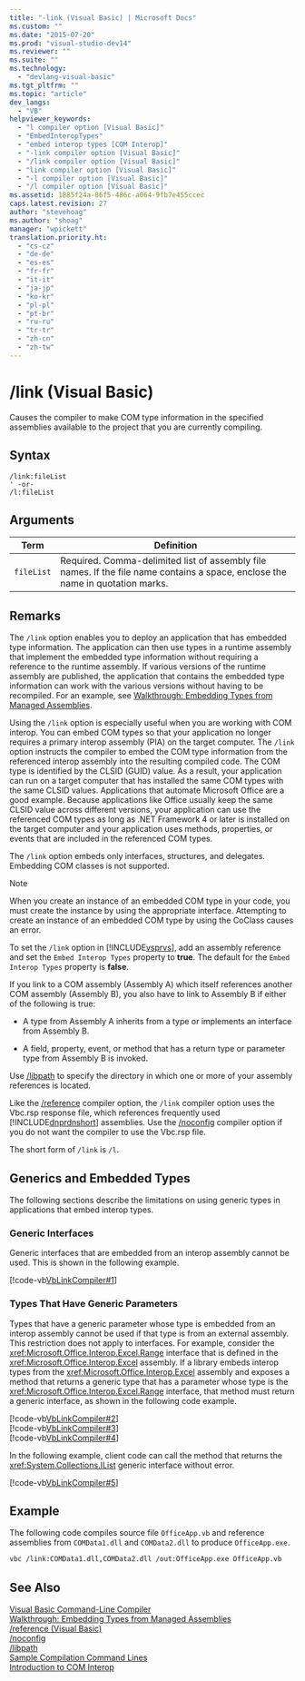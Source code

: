 ```yaml
---
title: "-link (Visual Basic) | Microsoft Docs"
ms.custom: ""
ms.date: "2015-07-20"
ms.prod: "visual-studio-dev14"
ms.reviewer: ""
ms.suite: ""
ms.technology: 
  - "devlang-visual-basic"
ms.tgt_pltfrm: ""
ms.topic: "article"
dev_langs: 
  - "VB"
helpviewer_keywords: 
  - "l compiler option [Visual Basic]"
  - "EmbedInteropTypes"
  - "embed interop types [COM Interop]"
  - "-link compiler option [Visual Basic]"
  - "/link compiler option [Visual Basic]"
  - "link compiler option [Visual Basic]"
  - "-l compiler option [Visual Basic]"
  - "/l compiler option [Visual Basic]"
ms.assetid: 1885f24a-86f5-486c-a064-9fb7e455ccec
caps.latest.revision: 27
author: "stevehoag"
ms.author: "shoag"
manager: "wpickett"
translation.priority.ht: 
  - "cs-cz"
  - "de-de"
  - "es-es"
  - "fr-fr"
  - "it-it"
  - "ja-jp"
  - "ko-kr"
  - "pl-pl"
  - "pt-br"
  - "ru-ru"
  - "tr-tr"
  - "zh-cn"
  - "zh-tw"
---
```

# /link (Visual Basic)
Causes the compiler to make COM type information in the specified assemblies available to the project that you are currently compiling.  
  
## Syntax  
  
```  
/link:fileList  
' -or-  
/l:fileList  
```  
  
## Arguments  
  
|Term|Definition|  
|---|---|  
|`fileList`|Required. Comma-delimited list of assembly file names. If the file name contains a space, enclose the name in quotation marks.|  
  
## Remarks  
 The `/link` option enables you to deploy an application that has embedded type information. The application can then use types in a runtime assembly that implement the embedded type information without requiring a reference to the runtime assembly. If various versions of the runtime assembly are published, the application that contains the embedded type information can work with the various versions without having to be recompiled. For an example, see [Walkthrough: Embedding Types from Managed Assemblies](../Topic/Walkthrough:%20Embedding%20Types%20from%20Managed%20Assemblies%20\(C%23%20and%20Visual%20Basic\).md).  
  
 Using the `/link` option is especially useful when you are working with COM interop. You can embed COM types so that your application no longer requires a primary interop assembly (PIA) on the target computer. The `/link` option instructs the compiler to embed the COM type information from the referenced interop assembly into the resulting compiled code. The COM type is identified by the CLSID (GUID) value. As a result, your application can run on a target computer that has installed the same COM types with the same CLSID values. Applications that automate Microsoft Office are a good example. Because applications like Office usually keep the same CLSID value across different versions, your application can use the referenced COM types as long as .NET Framework 4 or later is installed on the target computer and your application uses methods, properties, or events that are included in the referenced COM types.  
  
 The `/link` option embeds only interfaces, structures, and delegates. Embedding COM classes is not supported.  
  
> [!NOTE]
>  When you create an instance of an embedded COM type in your code, you must create the instance by using the appropriate interface. Attempting to create an instance of an embedded COM type by using the CoClass causes an error.  
  
 To set the `/link` option in [!INCLUDE[vsprvs](../../../csharp/includes/vsprvs_md.md)], add an assembly reference and set the `Embed Interop Types` property to **true**. The default for the `Embed Interop Types` property is **false**.  
  
 If you link to a COM assembly (Assembly A) which itself references another COM assembly (Assembly B), you also have to link to Assembly B if either of the following is true:  
  
-   A type from Assembly A inherits from a type or implements an interface from Assembly B.  
  
-   A field, property, event, or method that has a return type or parameter type from Assembly B is invoked.  
  
 Use [/libpath](../../../visual-basic/reference/command-line-compiler/libpath.md) to specify the directory in which one or more of your assembly references is located.  
  
 Like the [/reference](../../../visual-basic/reference/command-line-compiler/reference.md) compiler option, the `/link` compiler option uses the Vbc.rsp response file, which references frequently used [!INCLUDE[dnprdnshort](../../../csharp/getting-started/includes/dnprdnshort_md.md)] assemblies. Use the [/noconfig](../../../visual-basic/reference/command-line-compiler/noconfig.md) compiler option if you do not want the compiler to use the Vbc.rsp file.  
  
 The short form of `/link` is `/l`.  
  
## Generics and Embedded Types  
 The following sections describe the limitations on using generic types in applications that embed interop types.  
  
### Generic Interfaces  
 Generic interfaces that are embedded from an interop assembly cannot be used. This is shown in the following example.  
  
 [!code-vb[VbLinkCompiler#1](../../../visual-basic/reference/command-line-compiler/codesnippet/VisualBasic/link_1.vb)]  
  
### Types That Have Generic Parameters  
 Types that have a generic parameter whose type is embedded from an interop assembly cannot be used if that type is from an external assembly. This restriction does not apply to interfaces. For example, consider the <xref:Microsoft.Office.Interop.Excel.Range> interface that is defined in the <xref:Microsoft.Office.Interop.Excel> assembly. If a library embeds interop types from the <xref:Microsoft.Office.Interop.Excel> assembly and exposes a method that returns a generic type that has a parameter whose type is the <xref:Microsoft.Office.Interop.Excel.Range> interface, that method must return a generic interface, as shown in the following code example.  
  
 [!code-vb[VbLinkCompiler#2](../../../visual-basic/reference/command-line-compiler/codesnippet/VisualBasic/link_2.vb)]  
[!code-vb[VbLinkCompiler#3](../../../visual-basic/reference/command-line-compiler/codesnippet/VisualBasic/link_3.vb)]  
[!code-vb[VbLinkCompiler#4](../../../visual-basic/reference/command-line-compiler/codesnippet/VisualBasic/link_4.vb)]  
  
 In the following example, client code can call the method that returns the <xref:System.Collections.IList> generic interface without error.  
  
 [!code-vb[VbLinkCompiler#5](../../../visual-basic/reference/command-line-compiler/codesnippet/VisualBasic/link_5.vb)]  
  
## Example  
 The following code compiles source file `OfficeApp.vb` and reference assemblies from `COMData1.dll` and `COMData2.dll` to produce `OfficeApp.exe`.  
  
```vb  
vbc /link:COMData1.dll,COMData2.dll /out:OfficeApp.exe OfficeApp.vb  
```  
  
## See Also  
 [Visual Basic Command-Line Compiler](../../../visual-basic/reference/command-line-compiler/index.md)   
 [Walkthrough: Embedding Types from Managed Assemblies](../Topic/Walkthrough:%20Embedding%20Types%20from%20Managed%20Assemblies%20\(C%23%20and%20Visual%20Basic\).md)   
 [/reference (Visual Basic)](../../../visual-basic/reference/command-line-compiler/reference.md)   
 [/noconfig](../../../visual-basic/reference/command-line-compiler/noconfig.md)   
 [/libpath](../../../visual-basic/reference/command-line-compiler/libpath.md)   
 [Sample Compilation Command Lines](../../../visual-basic/reference/command-line-compiler/sample-compilation-command-lines.md)   
 [Introduction to COM Interop](../../../visual-basic/programming-guide/com-interop/introduction-to-com-interop.md)